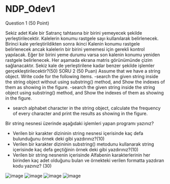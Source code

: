 # NDP_Odev1

Question 1  (50 Point)

Sekiz adet Kale bir Satranç tahtasına bir birini yemeyecek şekilde yerleştirilecektir.  Kalelerin konumu rastgele sayı kullanılarak belirlenecek. Birinci kale yerleştirildikten sonra ikinci Kalenin konumu rastgele belirlenecek ancak kalelerin bir birini yememesi için gerekli kontrol yapılacak. Eğer bir birini yeme durumu varsa son kalenin konumu yeniden rastgele belirlenecek. Her aşamada ekrana matris görünümünde çizim sağlanacaktır. Sekiz kale de yerleştirilene kadar benzer şekilde işlemler gerçekleştirilecektir?(50)
SORU 2 (50 Puan)
Assume that we have a string object. Write code for the following items.
-search the given string inside the string object without using substring() method, and Show the indexes of them as showing in the figure.
-search the given string inside the string object using substring() method, and Show the indexes of them as showing in the figure.
- search alphabet character in the string object, calculate the frequency of every character and print the results as showing in the figure.

  
Bir string nesnesi üzerinde aşağıdaki işlemleri yapan programı yazınız?
-	Verilen bir karakter dizininin string nesnesi içerisinde kaç defa bulunduğunu örnek deki gibi yazdırınız?(10)
-	Verilen bir karakter dizininin substring() metodunu kullanarak string içerisinde kaç defa geçtiğinin örnek deki gibi yazdırınız?(10)
-	Verilen bir string nesnenin içerisinde Alfabenin karakterlerinin her birinden kaç adet olduğunu bulan ve örnekteki verilen formatta yazdıran kodu yazınız? (30)

![image](https://github.com/IlknurKayaa/NDP_Odev1/assets/83220057/5d993d18-b7c2-44d1-a105-ed0b1bf3488a)
![image](https://github.com/IlknurKayaa/NDP_Odev1/assets/83220057/e0ee1a6e-7528-463d-9f75-0dde0cd45c6e)
![image](https://github.com/IlknurKayaa/NDP_Odev1/assets/83220057/e338841f-d7e4-4af8-b5d0-9df2d2d39ac5)
![image](https://github.com/IlknurKayaa/NDP_Odev1/assets/83220057/346fc3d9-7fac-48f0-9479-05102183cf83)
